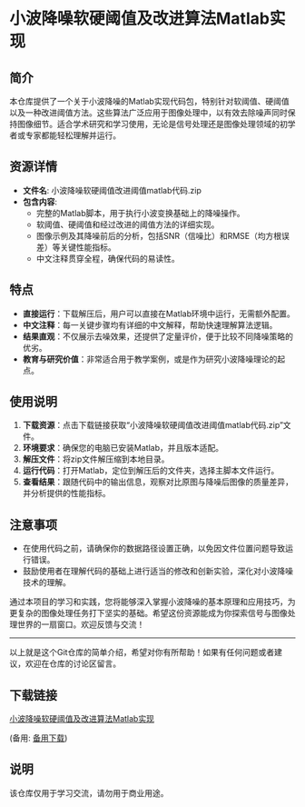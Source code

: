 # 小波降噪软硬阈值及改进算法Matlab实现

## 简介

本仓库提供了一个关于小波降噪的Matlab实现代码包，特别针对软阈值、硬阈值以及一种改进阈值方法。这些算法广泛应用于图像处理中，以有效去除噪声同时保持图像细节。适合学术研究和学习使用，无论是信号处理还是图像处理领域的初学者或专家都能轻松理解并运行。

## 资源详情

- **文件名**: 小波降噪软硬阈值改进阈值matlab代码.zip
- **包含内容**:
  - 完整的Matlab脚本，用于执行小波变换基础上的降噪操作。
  - 软阈值、硬阈值和经过改进的阈值方法的详细实现。
  - 图像示例及其降噪前后的分析，包括SNR（信噪比）和RMSE（均方根误差）等关键性能指标。
  - 中文注释贯穿全程，确保代码的易读性。

## 特点

- **直接运行**：下载解压后，用户可以直接在Matlab环境中运行，无需额外配置。
- **中文注释**：每一关键步骤均有详细的中文解释，帮助快速理解算法逻辑。
- **结果直观**：不仅展示去噪效果，还提供了定量评价，便于比较不同降噪策略的优劣。
- **教育与研究价值**：非常适合用于教学案例，或是作为研究小波降噪理论的起点。

## 使用说明

1. **下载资源**：点击下载链接获取“小波降噪软硬阈值改进阈值matlab代码.zip”文件。
2. **环境要求**：确保您的电脑已安装Matlab，并且版本适配。
3. **解压文件**：将zip文件解压缩到本地目录。
4. **运行代码**：打开Matlab，定位到解压后的文件夹，选择主脚本文件运行。
5. **查看结果**：跟随代码中的输出信息，观察对比原图与降噪后图像的质量差异，并分析提供的性能指标。

## 注意事项

- 在使用代码之前，请确保你的数据路径设置正确，以免因文件位置问题导致运行错误。
- 鼓励使用者在理解代码的基础上进行适当的修改和创新实验，深化对小波降噪技术的理解。

通过本项目的学习和实践，您将能够深入掌握小波降噪的基本原理和应用技巧，为更复杂的图像处理任务打下坚实的基础。希望这份资源能成为你探索信号与图像处理世界的一扇窗口。欢迎反馈与交流！

---

以上就是这个Git仓库的简单介绍，希望对你有所帮助！如果有任何问题或者建议，欢迎在仓库的讨论区留言。

## 下载链接
[小波降噪软硬阈值及改进算法Matlab实现](https://pan.quark.cn/s/ba2ec3aa6d89) 

(备用: [备用下载](https://pan.baidu.com/s/1lpaCwz1amP1K6S367nhHqg?pwd=1234))

## 说明

该仓库仅用于学习交流，请勿用于商业用途。
